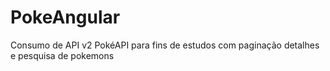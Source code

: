 # PokeAngular

Consumo de API v2 PokéAPI para fins de estudos com paginação detalhes e pesquisa de pokemons

